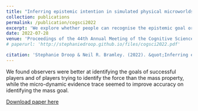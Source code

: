 ```yaml
---
title: "Inferring epistemic intention in simulated physical microworlds"
collection: publications
permalink: /publication/cogsci2022
excerpt: 'We explore whether people can recognise the epistemic goal or intention of active learners interacting with simulated physical objects.'
date: 2022-07-28
venue: 'Proceedings of the 44th Annual Meeting of the Cognitive Science Society'
# paperurl: 'http://stephaniedroop.github.io/files/cogsci2022.pdf'

citation: 'Stephanie Droop & Neil R. Bramley. (2022). &quot;Inferring epistemic intention in simulated physical microworlds.&quot; <i>Proceedings of the 44th Annual Meeting of the Cognitive Science Society</i>.'
---
```

We found observers were better at identifying the goals of successful players and of players trying to identify the force than the mass property, while the micro-dynamic evidence trace seemed to improve accuracy on identifying the mass goal.

[Download paper here](http://stephaniedroop.github.io/files/cogsci2022.pdf)